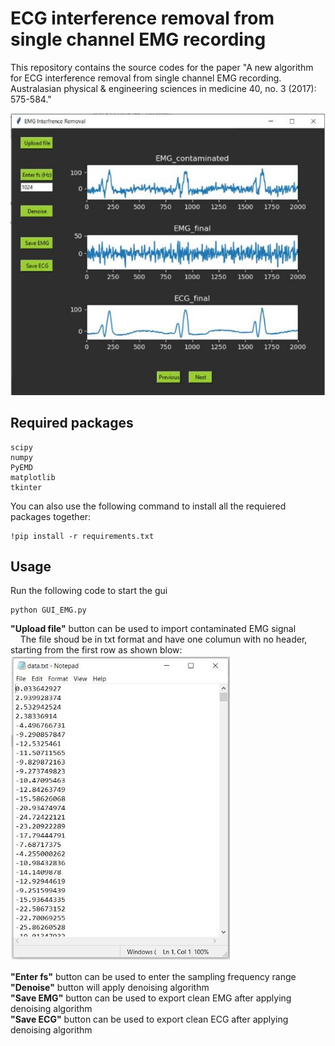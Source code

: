 # ECG interference removal from single channel EMG recording

This repository contains the source codes for the paper "A new algorithm for ECG interference removal from single channel EMG recording. Australasian physical & engineering sciences in medicine 40, no. 3 (2017): 575-584."


![plot](GUI.jpg)


## Required packages

    scipy
    numpy
    PyEMD
    matplotlib
    tkinter
You can also use the following command to install all the requiered packages together:
```
!pip install -r requirements.txt
```
## Usage

Run the following code to  start the gui

```
python GUI_EMG.py
```

**"Upload file"** button can be used to import contaminated EMG signal <br />
&nbsp;&nbsp;&nbsp;&nbsp;The file shoud be in txt format and have one columun with no header, starting from the first row as shown blow:  
![plot](input_data.jpg)

**"Enter fs"** button can be used to enter the sampling frequency range <br />
**"Denoise"** button will apply denoising algorithm <br />
**"Save EMG"** button can be used to export clean EMG after applying denoising algorithm <br />
**"Save ECG"** button can be used to export clean ECG after applying denoising algorithm <br />
